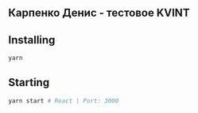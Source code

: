 ## Карпенко Денис - тестовое KVINT

## Installing
```bash
yarn
```

## Starting
```bash
yarn start # React | Port: 3000
```
